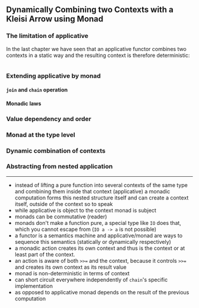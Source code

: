 ## Dynamically Combining two Contexts with a Kleisi Arrow using Monad

### The limitation of applicative

In the last chapter we have seen that an applicative functor combines two contexts in a static way and the resulting context is therefore deterministic:

```javascript
```

### Extending applicative by monad

#### `join` and `chain` operation

#### Monadic laws

### Value dependency and order

### Monad at the type level

### Dynamic combination of contexts

### Abstracting from nested application

***

* instead of lifting a pure function into several contexts of the same type and combining them inside that context (applicative) a monadic computation forms this nested structure itself and can create a context itself, outside of the context so to speak
* while applicative is object to the context monad is  subject
* monads can be commutative (reader)
* monads don't make a function pure, a special type like `IO` does that, which you cannot escape from (`IO a -> a` is not possible)
* a functor is a semantics machine and applicative/monad are ways to sequence this semantics (statically or dynamically respectively)
* a monadic action creates its own context and thus is the context or at least part of the context.
* an action is aware of both `>>=` and the context, because it controls `>>=` and creates its own context as its result value
* monad is non-deterministic in terms of context
* can short circuit everywhere independently of `chain`'s specific implementation
* as opposed to applicative monad depends on the result of the previous computation

